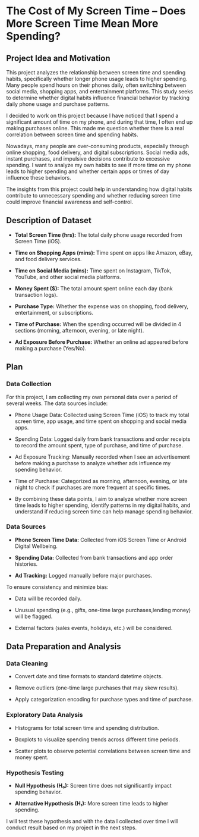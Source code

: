 # The Cost of My Screen Time – Does More Screen Time Mean More Spending?

## Project Idea and Motivation 

This project analyzes the relationship between screen time and spending habits, specifically whether longer phone usage leads to higher spending. Many people spend hours on their phones daily, often switching between social media, shopping apps, and entertainment platforms. This study seeks to determine whether digital habits influence financial behavior by tracking daily phone usage and purchase patterns.

I decided to work on this project because I have noticed that I spend a significant amount of time on my phone, and during that time, I often end up making purchases online. This made me question whether there is a real correlation between screen time and spending habits.

Nowadays, many people are over-consuming products, especially through online shopping, food delivery, and digital subscriptions. Social media ads, instant purchases, and impulsive decisions contribute to excessive spending. I want to analyze my own habits to see if more time on my phone leads to higher spending and whether certain apps or times of day influence these behaviors.

The insights from this project could help in understanding how digital habits contribute to unnecessary spending and whether reducing screen time could improve financial awareness and self-control.

## Description of Dataset
- **Total Screen Time (hrs):** The total daily phone usage recorded from Screen Time (iOS).
  
- **Time on Shopping Apps (mins):** Time spent on apps like Amazon, eBay, and food delivery services.
  
- **Time on Social Media (mins):** Time spent on Instagram, TikTok, YouTube, and other social media platforms.
  
- **Money Spent ($):** The total amount spent online each day (bank transaction logs).
  
- **Purchase Type:** Whether the expense was on shopping, food delivery, entertainment, or subscriptions.
  
- **Time of Purchase:** When the spending occurred will be divided in 4 sections (morning, afternoon, evening, or late night).
  
- **Ad Exposure Before Purchase:** Whether an online ad appeared before making a purchase (Yes/No).


## Plan
### Data Collection
For this project, I am collecting my own personal data over a period of several weeks. The data sources include:

- Phone Usage Data: Collected using Screen Time (iOS) to track my total screen time, app usage, and time spent on shopping and social media apps.

- Spending Data: Logged daily from bank transactions and order receipts to record the amount spent, type of purchase, and time of purchase.

- Ad Exposure Tracking: Manually recorded when I see an advertisement before making a purchase to analyze whether ads influence my spending behavior.

- Time of Purchase: Categorized as morning, afternoon, evening, or late night to check if purchases are more frequent at specific times.

- By combining these data points, I aim to analyze whether more screen time leads to higher spending, identify patterns in my digital habits, and understand if reducing screen time can help manage spending behavior.

### Data Sources

- **Phone Screen Time Data:** Collected from iOS Screen Time or Android Digital Wellbeing.
  
- **Spending Data:** Collected from bank transactions and app order histories.
  
- **Ad Tracking:** Logged manually before major purchases.

To ensure consistency and minimize bias:

- Data will be recorded daily.
  
- Unusual spending (e.g., gifts, one-time large purchases,lending money) will be flagged.
  
- External factors (sales events, holidays, etc.) will be considered.


## Data Preparation and Analysis

### Data Cleaning

- Convert date and time formats to standard datetime objects.
  
- Remove outliers (one-time large purchases that may skew results).
  
- Apply categorization encoding for purchase types and time of purchase.

### Exploratory Data Analysis 

- Histograms for total screen time and spending distribution.
  
- Boxplots to visualize spending trends across different time periods.
  
- Scatter plots to observe potential correlations between screen time and money spent.

### Hypothesis Testing

- **Null Hypothesis (H₀):** Screen time does not significantly impact spending behavior.
  
- **Alternative Hypothesis (H₁):** More screen time leads to higher spending.

I will test these hypothesis and with the data I collected over time I will conduct result based on my project in the next steps.
